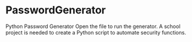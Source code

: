 # PasswordGenerator
Python Password Generator
Open the file to run the generator. 
A school project is needed to create a Python script to automate security functions. 
